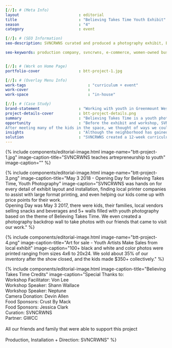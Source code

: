 ```yaml
---
[//]: # (Meta Info)
layout                          : editorial
title 					        : "Believing Takes Time Youth Exhibit"
season				            : "4"
category						: event

[//]: # (SEO Information)
seo-description: SVNCRWNS curated and produced a photography exhibit, Believing takes Time, inviting youth artists from their photography workshop series to showcase and sell their work.

seo-keywords: production company, svncrwns, e-commerce, women-owned businesses, creative team, consulting, business operations, launch my brand, manage my brand, photography, videography, special projects


[//]: # (Work on Home Page)
portfolio-cover					: btt-project-1.jpg

[//]: # (Overlay Menu Info)
work-tags 							: "curriculum + event"
work-cover							:
work-space 							: "in-house"

[//]: # (Case Study)
brand-statement 				: "Working with youth in Greenmount West Community Center, bonding with young women, sharing art skills + how to make money"
project-details-cover 			: btt-project-details.png
summary							: "Believing Takes Time is a youth photography exhibit that was presented to share the photography work of several young girls (ages 7 - 13) that participated in the 12-week Youth Photography Workshop hosted by SVNCRWNS + Greenmount West Community Center (GWCC). The work was on display at Gallery CA May 3 - May 25 2018."
opportunity                     : "Before the exhibit and workshop, SVNCRWNS had been spending time at the community center using the space as an office to complete our work. We learned about their summer camp and upcoming fall/winter programming that would be kicking off soon.<br/>
After meeting many of the kids in the space, we thought of ways we could impact them. It was important to not just share fun activities with the kids, but to also introduce them to new hobbies and share entrepreneurial skills. Of all the instructors in the space, 90% were entrepreneurs extending themselves as resources to the community center."
insights 						: "Although the neighborhood has gained new energy and resources in the community due to the newly developed real estate, the bleak reality for a lot of folks in urban America is living in poverty. Poverty is a huge topic to unpack, but as innovators and resource connectors, we used our time in the center to create curriculum that would be interesting and opportunity-driven - we presented artrepreneurship to the youth. The idea of artrepreneurship is very important, especially in resource-stricken environments. To change your reality by creating opportunities for self is no small task.<br/>As youth between the ages of 7 - 13, we thought this was a great age range to introduce different art skills that could be used to create income. Very quickly, we landed on photography. Our goals were to learn the fundamentals of photography, receive camera and film equipment for real-world practice, learn to see using your photography eye to create a collection of photos and then figure out ways to sell our art."
solution 						: "SVNCRWNS created a 12-week curriculum (Jan 2017 - Mar 2017) and partnered with photographers in the community to donate equipment. As part of the curriculum, we had several artists come and speak to our kids about their art and how they used it to create opportunities for themselves. Some of our best moments during the workshops were our weekly photo walks. Some of our stops included the nearby park, the Baltimore Penn Station and Open Works. After settling on a theme for our collection of photos, we were able to create a plan with our kids to talk to the local gallery space within the community to see what it would take to create an exhibit, select and print our work, and invite our friends and family for our very first youth photography exhibit."
---
```


{% include components/editorial-image.html image-name="btt-project-1.jpg" image-caption-title="SVNCRWNS teaches artrepreneurship to youth" image-caption="" %}

{% include components/editorial-image.html image-name="btt-project-3.png" image-caption-title="May 3 2018 - Opening Day for Believing Takes Time, Youth Photography" image-caption="SVNCRWNS was hands on for every detail of exhibit layout and installation, finding local printer companies to assist with large format printing, and even helping our kids come up with price points for their work.<br/>Opening Day was May 3 2017, there were kids, their families, local vendors selling snacks and beverages and 5+ walls filled with youth photography based on the theme of Believing Takes Time. We even created a photography backdrop wall to take photos with our friends that came to visit our work." %}

{% include components/editorial-image.html image-name="btt-project-4.png" image-caption-title="Art for sale - Youth Artists Make Sales from local exhibit" image-caption="100+ black and white and color photos were printed ranging from sizes 4x6 to 20x24. We sold about 35% of our inventory after the show closed, and the kids made $350+ collectively." %}

{% include components/editorial-image.html image-caption-title="Believing Takes Time Credits" image-caption="Special Thanks to:<br/>Workshop Facilitator: Von Lee<br/>Workshop Speaker: Shann Wallace<br/>Workshop Speaker: Neptune<br/>Camera Donation: Devin Allen<br/>Food Sponsors: Crust By Mack<br/>Food Sponsors: Jessica Clark<br/>Curation: SVNCRWNS<br/>Partner: GWCC<br/><br/>All our friends and family that were able to support this project<br/><br/>Production, Installation + Direction: SVNCRWNS" %}